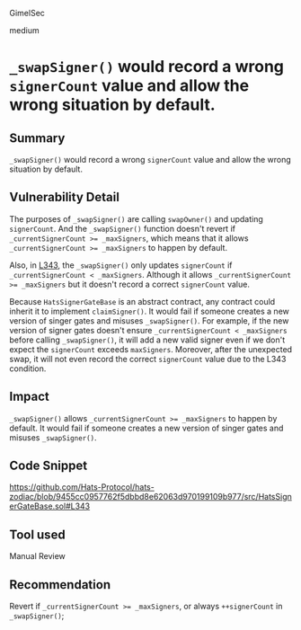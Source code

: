 GimelSec

medium

# `_swapSigner()` would record a wrong `signerCount` value and allow the wrong situation by default.

## Summary

`_swapSigner()` would record a wrong `signerCount` value and allow the wrong situation by default.

## Vulnerability Detail

The purposes of `_swapSigner()` are calling `swapOwner()` and updating `signerCount`. And the `_swapSigner()` function doesn't revert if `_currentSignerCount >= _maxSigners`, which means that it allows `_currentSignerCount >= _maxSigners` to happen by default.

Also, in [L343](https://github.com/Hats-Protocol/hats-zodiac/blob/9455cc0957762f5dbbd8e62063d970199109b977/src/HatsSignerGateBase.sol#L343), the `_swapSigner()` only updates `signerCount` if `_currentSignerCount < _maxSigners`. Although it allows `_currentSignerCount >= _maxSigners` but it doesn't record a correct `signerCount` value.

Because `HatsSignerGateBase` is an abstract contract, any contract could inherit it to implement `claimSigner()`.
It would fail if someone creates a new version of singer gates and misuses `_swapSigner()`. For example, if the new version of signer gates doesn't ensure `_currentSignerCount < _maxSigners` before calling `_swapSigner()`, it will add a new valid signer even if we don't expect the `signerCount` exceeds `maxSigners`. Moreover, after the unexpected swap, it will not even record the correct `signerCount` value due to the L343 condition.

## Impact

`_swapSigner()` allows `_currentSignerCount >= _maxSigners` to happen by default. It would fail if someone creates a new version of singer gates and misuses `_swapSigner()`.

## Code Snippet

https://github.com/Hats-Protocol/hats-zodiac/blob/9455cc0957762f5dbbd8e62063d970199109b977/src/HatsSignerGateBase.sol#L343

## Tool used

Manual Review

## Recommendation

Revert if `_currentSignerCount >= _maxSigners`, or always `++signerCount` in `_swapSigner()`;

